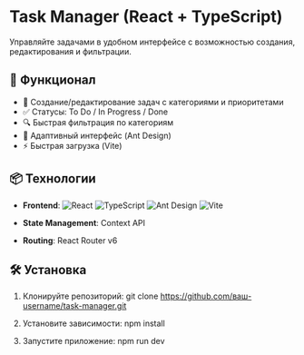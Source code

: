 # Task Manager (React + TypeScript)

Управляйте задачами в удобном интерфейсе с возможностью создания, редактирования и фильтрации.

## 🚀 Функционал

- 📝 Создание/редактирование задач с категориями и приоритетами
- ✅ Статусы: To Do / In Progress / Done
- 🔍 Быстрая фильтрация по категориям
- 🎨 Адаптивный интерфейс (Ant Design)
- ⚡ Быстрая загрузка (Vite)

## 📦 Технологии

- **Frontend**: 
  ![React](https://img.shields.io/badge/React-18-blue?logo=react)
  ![TypeScript](https://img.shields.io/badge/TypeScript-5+-blue?logo=typescript)
  ![Ant Design](https://img.shields.io/badge/Ant_Design-5+-blue?logo=ant-design)
  ![Vite](https://img.shields.io/badge/Vite-4+-blue?logo=vite)
  
- **State Management**: Context API

- **Routing**: React Router v6

## 🛠 Установка

1. Клонируйте репозиторий:
git clone https://github.com/ваш-username/task-manager.git

2. Установите зависимости:
npm install

3. Запустите приложение:
npm run dev
